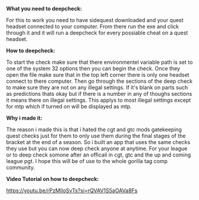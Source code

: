 **What you need to deepcheck:**

For this to work you need to have sidequest downloaded and your quest headset connected to your computer. From there run the exe and click through it and it will run a deepcheck for every possiable cheat on a quest headset.

**How to deepcheck:**

To start the check make sure that there environmentel variable path is set to one of the system 32 options then you can begin the check. Once they open the file make sure that in the top left corner there is only one headset connect to there computer. Then go through the sections of the deep check to make sure they are not on any illegal settings. If it's blank on parts such as predictions thats okay but if there is a number in any of thoughs sections it means there on illegal settings. This applys to most illegal settings except for mtp which if turned on will be displayed as mtp.

**Why i made it:**

The reason i made this is that i hated the cgt and gtc mods gatekeeping quest checks just for them to only use them during the final stages of the bracket at the end of a season. So i built an app that uses the same checks they use but you can now deep check anyone at anytime. For your league or to deep check somone after an officail in cgt, gtc and the up and coming league pgt. I hope this will be of use to the whole gorilla tag comp community.

**Video Tutorial on how to deepcheck:**

https://youtu.be/rPzMIloSvTs?si=rQVAV1S5aOAVa8Fs

